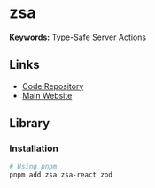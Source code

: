 # zsa

**Keywords:** Type-Safe Server Actions

## Links

- [Code Repository](https://github.com/IdoPesok/zsa)
- [Main Website](https://zsa.vercel.app)

## Library

### Installation

```sh
# Using pnpm
pnpm add zsa zsa-react zod
```
